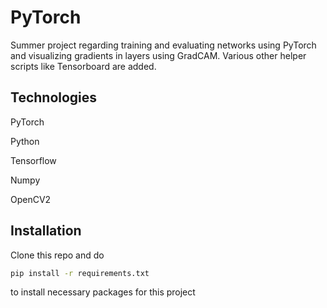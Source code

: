 # PyTorch
Summer project regarding training and evaluating networks using PyTorch and visualizing gradients in layers using GradCAM. Various other helper scripts like Tensorboard are added.

## Technologies 
PyTorch 

Python

Tensorflow 

Numpy

OpenCV2
## Installation 

Clone this repo and do

```bash
pip install -r requirements.txt
```

to install necessary packages for this project

